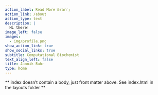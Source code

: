 ```yaml
---
action_label: Read More &rarr;
action_link: /about
action_type: text
description: |
  Hi there!
image_left: false
images:
  - img/profile.png
show_action_link: true
show_social_links: true
subtitle: Computational Biochemist
text_align_left: false
title: Jannik Buhr
type: home
---
```


** index doesn't contain a body, just front matter above.
See index.html in the layouts folder **
